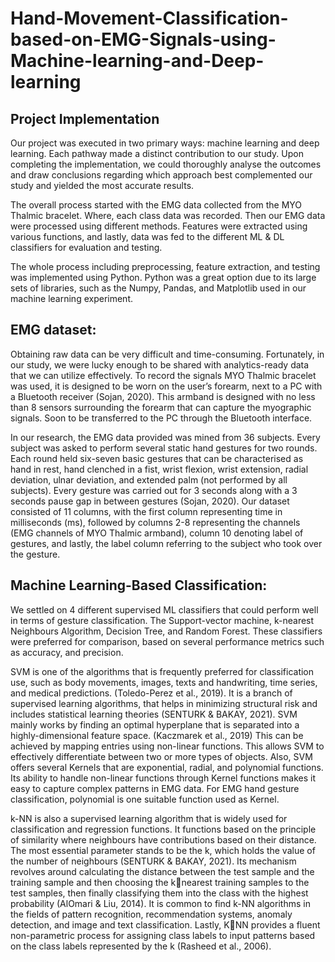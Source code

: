 # Hand-Movement-Classification-based-on-EMG-Signals-using-Machine-learning-and-Deep-learning

## Project Implementation
Our project was executed in two primary ways: machine learning and deep learning. Each 
pathway made a distinct contribution to our study. Upon completing the implementation, we could 
thoroughly analyse the outcomes and draw conclusions regarding which approach best complemented 
our study and yielded the most accurate results.

The overall process started with the EMG data collected from the MYO Thalmic bracelet. 
Where, each class data was recorded. Then our EMG data were processed using different methods. 
Features were extracted using various functions, and lastly, data was fed to the different ML & DL
classifiers for evaluation and testing.

The whole process including preprocessing, feature extraction, and testing was implemented 
using Python. Python was a great option due to its large sets of libraries, such as the Numpy, Pandas, 
and Matplotlib used in our machine learning experiment.


## EMG dataset:
Obtaining raw data can be very difficult and time-consuming. Fortunately, in our study, we 
were lucky enough to be shared with analytics-ready data that we can utilize effectively. To record the 
signals MYO Thalmic bracelet was used, it is designed to be worn on the user’s forearm, next to a PC 
with a Bluetooth receiver (Sojan, 2020). This armband is designed with no less than 8 sensors 
surrounding the forearm that can capture the myographic signals. Soon to be transferred to the PC 
through the Bluetooth interface.


In our research, the EMG data provided was mined from 36 subjects. Every subject was asked 
to perform several static hand gestures for two rounds. Each round held six-seven basic gestures that 
can be characterised as hand in rest, hand clenched in a fist, wrist flexion, wrist extension, radial 
deviation, ulnar deviation, and extended palm (not performed by all subjects). Every gesture was 
carried out for 3 seconds along with a 3 seconds pause gap in between gestures (Sojan, 2020). Our 
dataset consisted of 11 columns, with the first column representing time in milliseconds (ms), followed 
by columns 2-8 representing the channels (EMG channels of MYO Thalmic armband), column 10 
denoting label of gestures, and lastly, the label column referring to the subject who took over the 
gesture.


## Machine Learning-Based Classification:

We settled on 4 different supervised ML classifiers that could perform well in terms of gesture 
classification. The Support-vector machine, k-nearest Neighbours Algorithm, Decision Tree, and 
Random Forest. These classifiers were preferred for comparison, based on several performance metrics 
such as accuracy, and precision.

SVM is one of the algorithms that is frequently preferred for classification use, such as body 
movements, images, texts and handwriting, time series, and medical predictions. (Toledo-Perez et al., 
2019). It is a branch of supervised learning algorithms, that helps in minimizing structural risk and 
includes statistical learning theories (SENTURK & BAKAY, 2021). SVM mainly works by finding an 
optimal hyperplane that is separated into a highly-dimensional feature space. (Kaczmarek et al., 2019) 
This can be achieved by mapping entries using non-linear functions. This allows SVM to effectively 
differentiate between two or more types of objects. Also, SVM offers several Kernels that are 
exponential, radial, and polynomial functions. Its ability to handle non-linear functions through Kernel 
functions makes it easy to capture complex patterns in EMG data. For EMG hand gesture 
classification, polynomial is one suitable function used as Kernel.

k-NN is also a supervised learning algorithm that is widely used for classification and 
regression functions. It functions based on the principle of similarity where neighbours have 
contributions based on their distance. The most essential parameter stands to be the k, which holds the 
value of the number of neighbours (SENTURK & BAKAY, 2021). Its mechanism revolves around 
calculating the distance between the test sample and the training sample and then choosing the knearest training samples to the test samples, then finally classifying them into the class with the highest probability (AlOmari & Liu, 2014). It is common to find k-NN algorithms in the fields of pattern recognition, recommendation systems, anomaly detection, and image and text classification. Lastly, KNN provides a fluent non-parametric process for assigning class labels to input patterns based on the 
class labels represented by the k (Rasheed et al., 2006).

